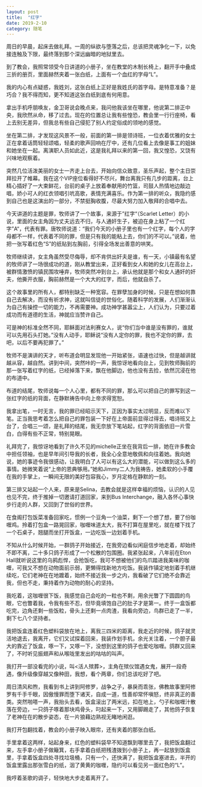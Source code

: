 ```yaml
---
layout: post
title:  "红字"
date: 2019-2-10
category: 随笔
---
```

周日的早晨，起床去做礼拜。一周的纵欲与堕落之后，总该把灵魂净化一下，以免接连触及下限，最终落到那个深远幽暗的地狱里去。

到了教会，我照常领受今日讲道的小册子，坐在教堂的木制长椅上，翻开手中叠成三折的册页，里面赫然夹着一张白纸，上面有一个血红的字母“L”。

我的内心有点疑惑，我姓刘，这张白纸上正好是我姓氏的首字母。是特意准备？是巧合？我不得而知，更不知道这张白纸到底有何用意。

拿出手机呼朋唤友，金卫哥说会晚点来，我问他我该坐在哪里，他说第二排正中央，我欣然从命，移了过去。现在的位置总让我有些惶恐，教会里一行行座椅，看上去别无差异，但我总有些自己侵犯了别人约定俗成的领地的感觉。

坐在第二排，才发现这风景不一般，前面的第一排是领诗班，一位衣着优雅的女士正在拿着话筒轻轻颂唱，轻柔的歌声回响在厅中，还有几位看上去像是事工的姐妹和她坐在一起。离演职人员如此近，这是我礼拜以来的第一回，我又惶恐，又饶有兴味地观察着。

突然几位活泼美丽的女士一齐走上台去，开始向信众致意，圣乐声起，整个主日崇拜拉开了帷幕。我在这个VIP座位看得好不尽兴，舞台离我只有几步的距离，台上精心插好了一大束鲜花，台前的桌子上放着奉献用的竹篮，司鼓人热情地边敲边唱，娇小可人的红衣领唱引吭高歌，表情充满喜乐。作为第一排的听众，我隐约感到自己也是这演出的一部分，不禁挺胸收腹，尽最大努力加入敬拜的合唱中去。

今天讲道的主题是罪，牧师讲了一个故事，来源于”红字“（Scarlet Letter）的小说，里面的女主角因为丈夫远去不归，与人通奸生子，被迫在身上粘了一个红字”A“，代表有罪。唐牧师说道：“我们今天的小册子里也有一个红字，每个人的字母都不一样，代表着不同的罪，但是只有我的能粘上去，你们的不可以。”说着，他把一张写着红色“S”的纸贴到左胸前，引得全场发出善意的哄笑。

牧师继续讲，女主角虽然受尽侮辱，却不肯供出奸夫是谁，有一天，小镇最有名望的牧师讲了一场很成功的道，刚从教堂出来，正好看到女人和她的女儿在高台上，被群情激愤的镇民围攻唾弃，牧师突然冲到台上，承认他就是那个和女人通奸的奸夫，他撕开衣服，胸前赫然是一个大大的红字，而后，他就自杀了。

这个故事里的所有人，都特别缺乏一种宽容。在罪孽加身的时候，只是在想如何靠自己去解决，而没有祈求神，这就叫信徒的世俗化。随着科学的发展，人们渐渐认为自己有操控一切的能力，不再需要神。成功神学甚嚣尘上，人们认为，只要过着成功而有道德的生活，神就应当赞许自己。

可是神的标准全然不同，耶稣面对法利赛女人，说“你们当中谁是没有罪的，谁就可以先用石头打她。”没有人动手，耶稣说“没有人定你的罪，我也不定你的罪，去吧，以后不要再犯罪了。”

牧师不是演讲的天才，听布道会明显发现他一开始紧张，语速也过快，但是越讲就越从容，越自然。讲到中间，突然咔的一声，我惊讶地看向台上，见到牧师胸前的那一张写着红字的纸，已经掉落下来，飘在他脚边，他也没有去捡，依然沉浸在他的布道中。

布道的结尾，牧师说每一个人心里，都有不同的罪，那么可以把自己的罪写到这一张红字的纸的背面，在静默祷告中向上帝求得宽恕。

我拿出笔，一时无言，我的罪已经昭示天下，正因为事实太过明显，反而难以下笔。正当我思考着怎么把自己的罪包装一下好在上帝面前显得过得去，唱诗班又上台了，合唱三一颂，是礼拜的结尾，我无奈放下笔站起，红字的背面依旧一片雪白，白得有些不正常，特别晃眼。

礼拜完了，我惊讶地看到了许久不见的michelle正坐在我背后一排，她在许多教会中担任领袖，也是早年间引导我的长者，我全心全意地敬佩和向往着她。我向她说，她的事迹令我很感动，让我明白了人可以有这么大的潜能，可以做到这么多的事情。她微笑着说“上帝的恩典够用。”她和Jimmy二人为我祷告，她柔软的小手覆在我的手掌上，一瞬间无限的美好包容我心，岁月定格在静默的一刻。

第三排又站起一个人来，原来是Selina，去教会就是这样幸福的烦恼，认识的人见也见不完，终于推掉一切邀请打道回家，来到Bus Interchange，融入各怀心事快步行走的人群，又回到了世俗的世界。

在食阁打包饭菜准备回家吃，惯例一个豆角一个油菜，剩下一个想了想，要了份咖喱鸡。拎着打包盒一路晃回家，咖喱味道太大，我不打算在屋里吃，就在楼下找了一个石桌子，翘腿而坐打开饭盒，一边吃饭一边划着手机。

不知从什么时候开始，一群鸽子开始接近，在我旁边看似闲庭信步地走着，却始终不即不离，二十多只鸽子形成了一个松散的包围圈。我紧张起来，八年前在Eton Hall就听说这里的乌鸦彪悍，会抢饭吃，我可不想被他们的鸟爪踏进我美味的咖喱，可我又不想在动物面前示弱，更懒得找新地方吃饭。我装作镇定地划着手机继续吃，它们老神在在地踱着，始终不接近我一步之内，我看破了它们绝不会靠近我，但也不走，秉持着作为动物的耐心的坚持。

我吃着，这咖喱很下饭，我感觉自己会吃的一粒也不剩，用余光瞥了下圆圆的鸟眼，它也瞥着我，令我有些不忍，但毕竟填饱自己的肚子才是第一。终于一盒饭都吃完，边角还剩一些饭粒，骨头上还剩一点肉渣，我看向旁边，鸟群已走了一半，剩下七八个坚持者。

我把饭盒连着红色塑料袋放在地上，离我三四米的距离，我走近的时候，鸽子就灵活地退去，我离开，它们又试探着回来，我装作划手机，余光关注着，一个胆子最大的靠近了饭盒，啄一下，又啄一下，没想到这里的鸽子也爱吃咖喱。鸽群又回来了，不时听见振翅声和从喉咙里发出的咕咕的叫声。

我打开一部没看完的小说，叫<活人殡葬>，主角在殡仪馆遇女鬼，展开一段奇遇，像升级像穿越又像种田，我想，看个两章，你们总该吃好了吧。

周日清风和煦，我看到书上讲到阿修罗，战争之子，暴戾而乖张，佛教故事里阿修罗有千手千眼，因傲慢罪而堕下诸天，自成一道，性善却常怀嗔怒，终非真正的善类。突然啪嗒一声，我抬头去看，饭盒滚出了两米远，扣在地上，勺子和咖喱汁散落在旁边，一只鸽子啄着那块鸡骨头，叼起来一下，又用脚踢走了，其他鸽子恢复了老神在在的散步姿态，在一片狼藉边熟视无睹地闲逛。

我打开包翻找着，教会的小册子映入眼帘，还有夹着的那张白纸。

手里拿着这两样，站起身来，红色的塑料袋早不知道飘到哪里去了，我把饭盒翻过来，左手拿小册子做簸箕，右手拿着白纸把残渣拨到小册子上，再一起放到饭盒里，手拿着饭盒四处寻找垃圾桶，只有一个，还快满了，我把饭盒塞进去，半开的饭盒里露出那张雪白的纸，洇了黄黄的咖喱，隐约可以看见另一面红色的“L”。

我哼着圣歌的调子，轻快地大步走着离开了。